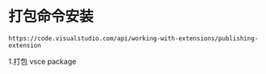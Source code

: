 <!--
 * @Author: Chen
 * @Email: codeeetop@qq.com
 * @Date: 2022-01-16 17:20:26
 * @LastEditTime: 2022-01-16 17:21:53
 * @Description: ...每位新修改者自己的信息
-->

# 打包命令安装
`https://code.visualstudio.com/api/working-with-extensions/publishing-extension`


1.打包 vsce package